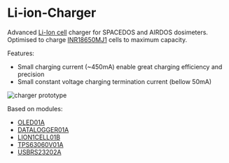 # Li-ion-Charger
Advanced [Li-Ion cell](https://en.wikipedia.org/wiki/Lithium-ion_battery) charger for SPACEDOS and AIRDOS dosimeters. Optimised to charge [INR18650MJ1](https://eu.nkon.nl/sk/k/Specification%20INR18650MJ1%2022.08.2014.pdf) cells to maximum capacity. 

Features: 
  * Small charging current (~450mA) enable great charging efficiency and precision
  * Small constant voltage charging termination current (bellow 50mA)

![charger prototype](https://user-images.githubusercontent.com/5196729/202443498-a5fd76a8-bac9-4cd0-a8b3-40007d7429d6.jpg)

Based on modules:
* [OLED01A](https://github.com/mlab-modules/OLED01)
* [DATALOGGER01A](https://github.com/mlab-modules/DATALOGGER01)
* [LION1CELL01B](https://github.com/mlab-modules/LION1CELL01)
* [TPS63060V01A](https://github.com/mlab-modules/TPS63060V01)
* [USBRS23202A](https://github.com/mlab-modules/USB232R02)
